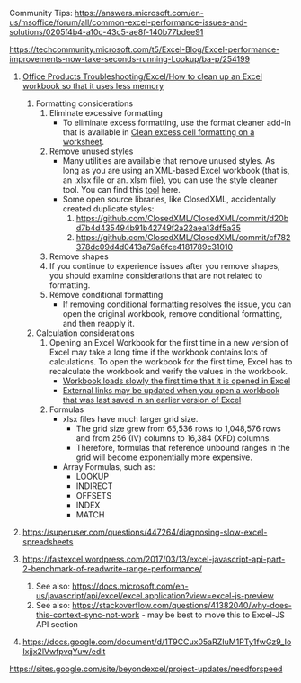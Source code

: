 Community Tips: https://answers.microsoft.com/en-us/msoffice/forum/all/common-excel-performance-issues-and-solutions/0205f4b4-a10c-43c5-ae8f-140b77bdee91

https://techcommunity.microsoft.com/t5/Excel-Blog/Excel-performance-improvements-now-take-seconds-running-Lookup/ba-p/254199

1. [Office Products Troubleshooting/Excel/How to clean up an Excel workbook so that it uses less memory](https://docs.microsoft.com/en-us/office/troubleshoot/excel/clean-workbook-less-memory)
   1. Formatting considerations
      1. Eliminate excessive formatting
         - To eliminate excess formatting, use the format cleaner add-in that is available in [Clean excess cell formatting on a worksheet](https://support.office.com/article/clean-excess-cell-formatting-on-a-worksheet-e744c248-6925-4e77-9d49-4874f7474738).
      2. Remove unused styles
         - Many utilities are available that remove unused styles. As long as you are using an XML-based Excel workbook (that is, an .xlsx file or an. xlsm file), you can use the style cleaner tool. You can find this [tool](https://sergeig888.wordpress.com/2011/03/21/net4-0-version-of-the-xlstylestool-is-now-available/) here.
         - Some open source libraries, like ClosedXML, accidentally created duplicate styles: 
             1. https://github.com/ClosedXML/ClosedXML/commit/d20bd7b4d435494b91b42749f2a22aea13df5a35
             2. https://github.com/ClosedXML/ClosedXML/commit/cf782378dc09d4d0413a79a6fce4181789c31010
      3. Remove shapes
      4. If you continue to experience issues after you remove shapes, you should examine considerations that are not related to formatting.
      5. Remove conditional formatting
         - If removing conditional formatting resolves the issue, you can open the original workbook, remove conditional formatting, and then reapply it.
   2. Calculation considerations
      1. Opening an Excel Workbook for the first time in a new version of Excel may take a long time if the workbook contains lots of calculations. To open the workbook for the first time, Excel has to recalculate the workbook and verify the values in the workbook.
         - [Workbook loads slowly the first time that it is opened in Excel](https://support.microsoft.com/help/210162)
         - [External links may be updated when you open a workbook that was last saved in an earlier version of Excel](https://support.microsoft.com/help/925893)
      2. Formulas
          - xlsx files have much larger grid size.
              - The grid size grew from 65,536 rows to 1,048,576 rows and from 256 (IV) columns to 16,384 (XFD) columns.  
              - Therefore, formulas that reference unbound ranges in the grid will become exponentially more expensive.  
          - Array Formulas, such as:
              * LOOKUP
              * INDIRECT 
              * OFFSETS
              * INDEX
              * MATCH
         
2. https://superuser.com/questions/447264/diagnosing-slow-excel-spreadsheets
3. https://fastexcel.wordpress.com/2017/03/13/excel-javascript-api-part-2-benchmark-of-readwrite-range-performance/
   1. See also: https://docs.microsoft.com/en-us/javascript/api/excel/excel.application?view=excel-js-preview
   2. See also: https://stackoverflow.com/questions/41382040/why-does-this-context-sync-not-work - may be best to move this to Excel-JS API section
4. https://docs.google.com/document/d/1T9CCux05aRZIuM1PTy1fwGz9_IoIxjjx2lVwfpvqYuw/edit


https://sites.google.com/site/beyondexcel/project-updates/needforspeed
